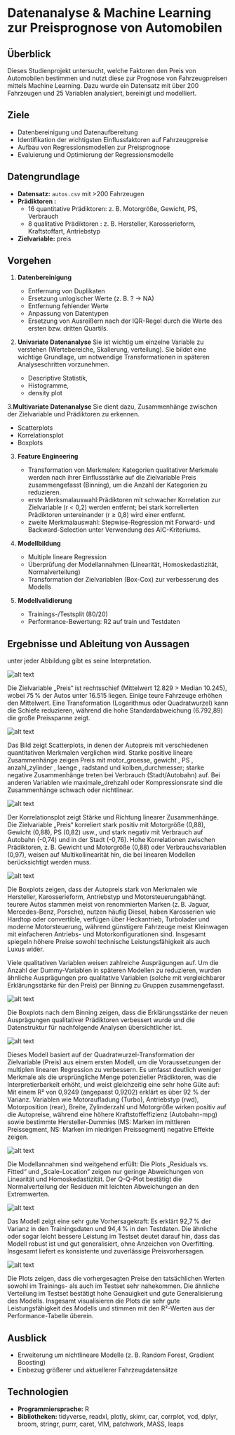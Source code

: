 
# Datenanalyse & Machine Learning zur Preisprognose von Automobilen

## Überblick
Dieses Studienprojekt untersucht, welche Faktoren den Preis von Automobilen bestimmen und nutzt diese zur Prognose von Fahrzeugpreisen mittels Machine Learning.  Dazu wurde ein Datensatz mit über 200 Fahrzeugen und 25 Variablen analysiert, bereinigt und modelliert.

## Ziele
- Datenbereinigung und Datenaufbereitung 
- Identifikation der wichtigsten Einflussfaktoren auf Fahrzeugpreise    
- Aufbau von Regressionsmodellen zur Preisprognose  
- Evaluierung und Optimierung der Regressionsmodelle 

## Datengrundlage
- **Datensatz:** `autos.csv` mit >200 Fahrzeugen  
- **Prädiktoren :**  
  - 16 quantitative Prädiktoren: z. B. Motorgröße, Gewicht, PS, Verbrauch  
  - 8 qualitative Prädiktoren : z. B. Hersteller, Karosserieform, Kraftstoffart, Antriebstyp  
- **Zielvariable:** preis  

## Vorgehen
1. **Datenbereinigung**  
   - Entfernung von Duplikaten 
   - Ersetzung unlogischer Werte (z. B. ? → NA)  
   - Entfernung fehlender Werte  
   - Anpassung von Datentypen 
   - Ersetzung von Ausreißern nach der IQR-Regel durch die Werte des ersten bzw. dritten Quartils.  

2. **Univariate Datenanalyse**
Sie ist wichtig um einzelne Variable zu verstehen (Wertebereiche, Skalierung, verteilung). Sie bildet eine wichtige Grundlage, um notwendige Transformationen in späteren Analyseschritten vorzunehmen. 
   - Descriptive Statistik, 
   - Histogramme, 
   - density plot  


3.**Multivariate Datenanalyse**
Sie dient dazu, Zusammenhänge zwischen der Zielvariable und Prädiktoren zu erkennen.
   - Scatterplots
   - Korrelationsplot  
   - Boxplots    

3. **Feature Engineering**
   - Transformation von Merkmalen: Kategorien qualitativer Merkmale werden nach ihrer Einflussstärke auf die Zielvariable Preis     zusammengefasst (Binning), um die Anzahl der Kategorien zu reduzieren.
   - erste Merksmalauswahl:Prädiktoren mit schwacher Korrelation zur Zielvariable (r < 0,2) werden entfernt; bei stark korrelierten Prädiktoren untereinander (r ≥ 0,8) wird einer entfernt.
   - zweite Merkmalauswahl: Stepwise-Regression mit Forward- und Backward-Selection unter Verwendung des AIC-Kriteriums.

4. **Modellbildung**  
   - Multiple lineare Regression   
   - Überprüfung der Modellannahmen (Linearität, Homoskedastizität, Normalverteilung)  
   - Transformation der Zielvariablen (Box-Cox) zur verbesserung des Modells 

5. **Modellvalidierung**  
   - Trainings-/Testsplit (80/20)  
   - Performance-Bewertung: R2 auf train und Testdaten  

## Ergebnisse und Ableitung von Aussagen
unter jeder Abbildung gibt es seine Interpretation.

![alt text](image.png)

Die Zielvariable „Preis“ ist rechtsschief (Mittelwert 12.829 > Median 10.245), wobei 75 % der Autos unter 16.515 liegen. Einige teure Fahrzeuge erhöhen den Mittelwert. Eine Transformation (Logarithmus oder Quadratwurzel) kann die Schiefe reduzieren, während die hohe Standardabweichung (6.792,89) die große Preisspanne zeigt.

![alt text](image-1.png)

Das Bild zeigt Scatterplots, in denen der Autopreis mit verschiedenen quantitativen Merkmalen verglichen wird. Starke positive lineare Zusammenhänge zeigen Preis mit motor_groesse, gewicht , PS , anzahl_zylinder , laenge , radstand  und kolben_durchmesser; starke negative Zusammenhänge treten bei Verbrauch (Stadt/Autobahn) auf. Bei anderen Variablen wie maximale_drehzahl oder Kompressionsrate sind die Zusammenhänge schwach oder nichtlinear.

![alt text](image-8.png)

Der Korrelationsplot zeigt Stärke und Richtung linearer Zusammenhänge. Die Zielvariable „Preis“ korreliert stark positiv mit Motorgröße (0,88), Gewicht (0,88), PS (0,82) usw., und stark negativ mit Verbrauch auf Autobahn (-0,74) und in der Stadt (-0,76). Hohe Korrelationen zwischen Prädiktoren, z. B. Gewicht und Motorgröße (0,88) oder Verbrauchsvariablen (0,97), weisen auf Multikollinearität hin, die bei linearen Modellen berücksichtigt werden muss.

![alt text](image-9.png)

Die Boxplots zeigen, dass der Autopreis stark von Merkmalen wie Hersteller, Karosserieform, Antriebstyp und Motorsteuerungabhängt. teurere Autos stammen meist von renommierten Marken (z. B. Jaguar, Mercedes-Benz, Porsche), nutzen häufig Diesel, haben Karosserien wie Hardtop oder convertible, verfügen über Heckantrieb, Turbolader und moderne Motorsteuerung, während günstigere Fahrzeuge meist Kleinwagen  mit einfacheren Antriebs- und Motorkonfigurationen sind. Insgesamt spiegeln höhere Preise sowohl technische Leistungsfähigkeit als auch Luxus wider. 

Viele qualitativen Variablen weisen zahlreiche Ausprägungen auf. Um die Anzahl der Dummy-Variablen in späteren Modellen zu reduzieren, wurden ähnliche Ausprägungen  pro qualitative Variablen (solche mit vergleichbarer Erklärungsstärke für den Preis) per Binning zu Gruppen zusammengefasst.

![alt text](image-10.png)

Die Boxplots nach dem Binning zeigen, dass die Erklärungsstärke der neuen Ausprägungen qualitativer Prädiktoren verbessert wurde und die Datenstruktur für nachfolgende Analysen übersichtlicher ist.

![alt text](image-11.png)

Dieses Modell basiert auf der Quadratwurzel-Transformation der Zielvariable (Preis) aus einem ersten Modell, um die Voraussetzungen der multiplen linearen Regression zu verbessern. Es umfasst deutlich weniger Merkmale als die ursprüngliche Menge potenzieller Prädiktoren, was die Interpretierbarkeit erhöht, und weist gleichzeitig eine sehr hohe Güte auf: Mit einem R² von 0,9249 (angepasst 0,9202) erklärt es über 92 % der Varianz. Variablen wie Motoraufladung (Turbo), Antriebstyp (rwd), Motorposition (rear), Breite, Zylinderzahl und Motorgröße wirken positiv auf die Autopreise, während eine höhere Kraftstoffeffizienz (Autobahn-mpg) sowie bestimmte Hersteller-Dummies (MS: Marken im mittleren Preissegment, NS: Marken im niedrigen Preissegment) negative Effekte zeigen.

![alt text](image-12.png)

Die Modellannahmen sind weitgehend erfüllt: Die Plots „Residuals vs. Fitted“ und „Scale-Location“ zeigen nur geringe Abweichungen von Linearität und Homoskedastizität. Der Q-Q-Plot bestätigt die Normalverteilung der Residuen mit leichten Abweichungen an den Extremwerten.


![alt text](image-6.png)

Das Modell zeigt eine sehr gute Vorhersagekraft: Es erklärt 92,7 % der Varianz in den Trainingsdaten und 94,4 % in den Testdaten. Die ähnliche oder sogar leicht bessere Leistung im Testset deutet darauf hin, dass das Modell robust ist und gut generalisiert, ohne Anzeichen von Overfitting. Insgesamt liefert es konsistente und zuverlässige Preisvorhersagen.


![alt text](image-14.png)

Die Plots zeigen, dass die vorhergesagten Preise den tatsächlichen Werten sowohl im Trainings- als auch im Testset sehr nahekommen. Die ähnliche Verteilung im Testset bestätigt hohe Genauigkeit und gute Generalisierung des Modells. Insgesamt visualisieren die Plots die sehr gute Leistungsfähigkeit des Modells und stimmen mit den R²-Werten aus der Performance-Tabelle überein.


## Ausblick
- Erweiterung um nichtlineare Modelle (z. B. Random Forest, Gradient Boosting)  
- Einbezug größerer und aktuellerer Fahrzeugdatensätze  

## Technologien
- **Programmiersprache:** R   
- **Bibliotheken:** tidyverse, readxl, plotly, skimr, car, corrplot, vcd, dplyr, broom, stringr, purrr, caret, VIM, patchwork, MASS, leaps 



